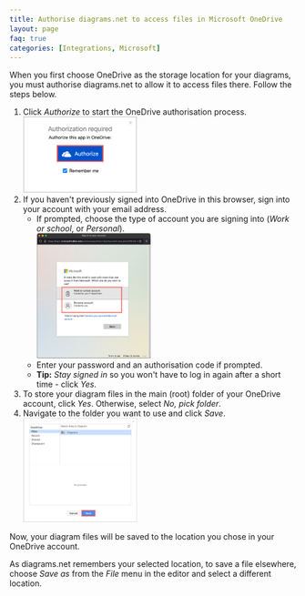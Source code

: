 ```yaml
---
title: Authorise diagrams.net to access files in Microsoft OneDrive
layout: page
faq: true
categories: [Integrations, Microsoft]
---
```


When you first choose OneDrive as the storage location for your diagrams, you must authorise diagrams.net to allow it to access files there. Follow the steps below. 

1. Click _Authorize_ to start the OneDrive authorisation process. 
<br /><img src="/assets/img/blog/onedrive-authorise.png" style="width=100%;max-width:200px;height:auto;" alt="Start the OneDrive authorisation process">
2. If you haven't previously signed into OneDrive in this browser, sign into your account with your email address.
   * If prompted, choose the type of account you are signing into (_Work or school_, or _Personal_).
  <br /><img src="/assets/img/blog/onedrive-select-account-type.png" style="width=100%;max-width:200px;height:auto;" alt="Select the OneDrive account type in which you want to store your diagram files">
   * Enter your password and an authorisation code if prompted.
   * **Tip:** _Stay signed in_ so you won't have to log in again after a short time - click _Yes_. 
3. To store your diagram files in the main (root) folder of your OneDrive account, click _Yes_. Otherwise, select _No, pick folder_.
4. Navigate to the folder you want to use and click _Save_.
<br /><img src="/assets/img/blog/onedrive-select-folder.png" style="width=100%;max-width:200px;height:auto;" alt="Select the folder in your OneDrive where you want to store your diagram files">

Now, your diagram files will be saved to the location you chose in your OneDrive account. 

As diagrams.net remembers your selected location, to save a file elsewhere, choose _Save as_ from the _File_ menu in the editor and select a different location.